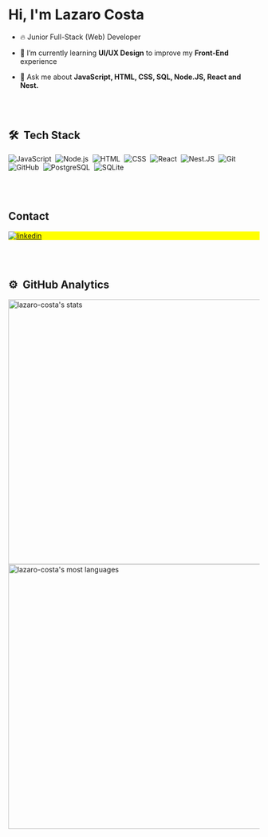 <h1 align="left">Hi, I'm Lazaro Costa</h1>
<!--
![Views](https://komarev.com/ghpvc/?username=lazaro-costa&style=flat-square)&nbsp;
<p align="left"> <img src="https://komarev.com/ghpvc/?username=lazaro-costa&style=flat-square&" alt="Profile views" /> </p>
-->

- 🔥 Junior Full-Stack (Web) Developer

- 🌱 I’m currently learning **UI/UX Design** to improve my **Front-End** experience

- 💬 Ask me about **JavaScript, HTML, CSS, SQL, Node.JS, React and Nest.**



<br><br>

## 🛠 &nbsp;Tech Stack

![JavaScript](https://img.shields.io/badge/-JavaScript-05122A?style=flat&logo=javascript)&nbsp;
![Node.js](https://img.shields.io/badge/-Node.js-05122A?style=flat&logo=node.js)&nbsp;
![HTML](https://img.shields.io/badge/-HTML-05122A?style=flat&logo=HTML5)&nbsp;
![CSS](https://img.shields.io/badge/-CSS-05122A?style=flat&logo=CSS3&logoColor=1572B6)&nbsp;
![React](https://img.shields.io/badge/-React-05122A?style=flat&logo=react)&nbsp;
![Nest.JS](https://img.shields.io/badge/-NestJS-05122A?style=flat&logo=nestjs)&nbsp;
![Git](https://img.shields.io/badge/-Git-05122A?style=flat&logo=git)&nbsp;
![GitHub](https://img.shields.io/badge/-GitHub-05122A?style=flat&logo=github)&nbsp;
![PostgreSQL](https://img.shields.io/badge/-PostgreSQL-05122A?style=flat&logo=postgresql)&nbsp;
![SQLite](https://img.shields.io/badge/-SQLite-05122A?style=flat&logo=sqlite)&nbsp;

<br><br>
## Contact

<p align="left" style="background:yellow">
<a href="https://www.linkedin.com/in/l%C3%A1zaro-antonio-739783192?lipi=urn%3Ali%3Apage%3Ad_flagship3_profile_view_base_contact_details%3BF1VFvDbtR9qdaoYeror3aQ%3D%3D" target="_blank">
  <img align="center" src="https://img.shields.io/badge/-Linkedin-05122A?style=flat&logo=Linkedin&logoColor=1572B6" alt="linkedin"/>
</a>
</p>

<br><br>

## ⚙️ &nbsp;GitHub Analytics

<p align="left">
<img width="530em" src="https://github-readme-stats.vercel.app/api?username=lazaro-costa&show_icons=true&theme=radical" alt="lazaro-costa's stats"/>
<img width="530em" src="https://github-readme-stats.vercel.app/api/top-langs/?username=lazaro-costa&layout=compact&theme=radical" alt="lazaro-costa's most languages"/>
</p>

<br><br>



<!--
<img width="490em" src="https://github-readme-twitter-gazf.vercel.app/api?id=lazara1_&layout=wide&show_reply=off&show_retweet=off" />

**maykbrito/maykbrito** is a ✨ _special_ ✨ repository because its `README.md` (this file) appears on your GitHub profile.

Here are some ideas to get you started:

- 🔭 I’m currently working on ...
- 🌱 I’m currently learning ...
- 👯 I’m looking to collaborate on ...
- 🤔 I’m looking for help with ...
- 💬 Ask me about ...
- 📫 How to reach me: ...
- 😄 Pronouns: ...
- ⚡ Fun fact: ...
-->
